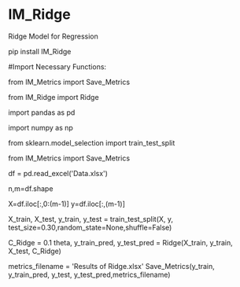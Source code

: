 # IM_Ridge
Ridge Model for Regression


pip install IM_Ridge

#Import Necessary Functions:

from IM_Metrics import Save_Metrics

from IM_Ridge import Ridge

import pandas as pd

import numpy as np 

from sklearn.model_selection import train_test_split

from IM_Metrics import Save_Metrics


df = pd.read_excel('Data.xlsx')

n,m=df.shape

X=df.iloc[:,0:(m-1)]
y=df.iloc[:,(m-1)]

X_train, X_test, y_train, y_test = train_test_split(X, y, test_size=0.30,random_state=None,shuffle=False)

C_Ridge = 0.1
theta, y_train_pred, y_test_pred = Ridge(X_train, y_train, X_test, C_Ridge)  

metrics_filename = 'Results of Ridge.xlsx'
Save_Metrics(y_train, y_train_pred, y_test, y_test_pred,metrics_filename)
